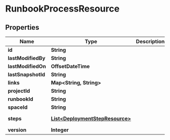 

# RunbookProcessResource


## Properties

Name | Type | Description | Notes
------------ | ------------- | ------------- | -------------
**id** | **String** |  |  [optional]
**lastModifiedBy** | **String** |  |  [optional]
**lastModifiedOn** | **OffsetDateTime** |  |  [optional]
**lastSnapshotId** | **String** |  |  [optional]
**links** | **Map&lt;String, String&gt;** |  |  [optional]
**projectId** | **String** |  |  [optional]
**runbookId** | **String** |  |  [optional]
**spaceId** | **String** |  |  [optional]
**steps** | [**List&lt;DeploymentStepResource&gt;**](DeploymentStepResource.md) |  |  [optional] [readonly]
**version** | **Integer** |  | 



